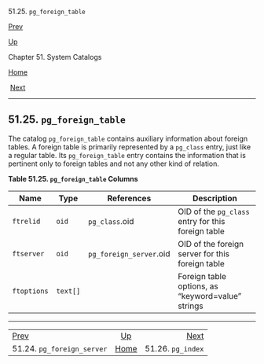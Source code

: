 <div class="navheader" data-xmlns="http://www.w3.org/TR/xhtml1/transitional">

51.25. `pg_foreign_table`

</div>

[Prev](catalog-pg-foreign-server.html "51.24. pg_foreign_server") 

[Up](catalogs.html "Chapter 51. System Catalogs")

Chapter 51. System Catalogs

[Home](index.html "PostgreSQL 10.3 Documentation")

 [Next](catalog-pg-index.html "51.26. pg_index")

-----

<div id="CATALOG-PG-FOREIGN-TABLE" class="sect1">

<div class="titlepage">

<div>

<div>

## 51.25. `pg_foreign_table`

</div>

</div>

</div>

<span id="id-1.10.4.27.2" class="indexterm"></span>

The catalog `pg_foreign_table` contains auxiliary information about
foreign tables. A foreign table is primarily represented by a `pg_class`
entry, just like a regular table. Its `pg_foreign_table` entry contains
the information that is pertinent only to foreign tables and not any
other kind of relation.

<div id="id-1.10.4.27.4" class="table">

**Table 51.25. `pg_foreign_table`
Columns**

<div class="table-contents">

| Name        | Type     | References              | Description                                                                                             |
| ----------- | -------- | ----------------------- | ------------------------------------------------------------------------------------------------------- |
| `ftrelid`   | `oid`    | `pg_class`.oid          | OID of the `pg_class` entry for this foreign table                                                      |
| `ftserver`  | `oid`    | `pg_foreign_server`.oid | OID of the foreign server for this foreign table                                                        |
| `ftoptions` | `text[]` |                         | Foreign table options, as <span class="quote">“<span class="quote">keyword=value</span>”</span> strings |

</div>

</div>

  

</div>

<div class="navfooter">

-----

|                                        |                     |                               |
| :------------------------------------- | :-----------------: | ----------------------------: |
| [Prev](catalog-pg-foreign-server.html) | [Up](catalogs.html) | [Next](catalog-pg-index.html) |
| 51.24. `pg_foreign_server`             | [Home](index.html)  |             51.26. `pg_index` |

</div>
